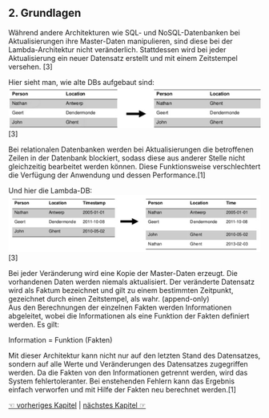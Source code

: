 ## 2. Grundlagen
Während andere Architekturen wie SQL- und NoSQL-Datenbanken bei Aktualisierungen ihre Master-Daten manipulieren, sind diese bei der Lambda-Architektur nicht veränderlich. Stattdessen wird bei jeder Aktualisierung ein neuer Datensatz erstellt und mit einem Zeitstempel versehen. [3]  

Hier sieht man, wie alte DBs aufgebaut sind:  
![Alt-Text](/images/normaleDBs.png)[3]  

Bei relationalen Datenbanken werden bei Aktualisierungen die betroffenen Zeilen in der Datenbank blockiert, sodass diese aus anderer Stelle nicht gleichzeitig bearbeitet werden können. Diese Funktionsweise verschlechtert die Verfügung der Anwendung und dessen Performance.[1]  

Und hier die Lambda-DB:  
![Alt-Text](/images/lambdaDB.png)[3]  

Bei jeder Veränderung wird eine Kopie der Master-Daten erzeugt. Die vorhandenen Daten werden niemals aktualisiert. Der veränderte Datensatz wird als Faktum bezeichnet und gilt zu einem bestimmten Zeitpunkt, gezeichnet durch einen Zeitstempel, als wahr. (append-only)  
Aus den Berechnungen der einzelnen Fakten werden Informationen abgeleitet, wobei die Informationen als eine Funktion der Fakten definiert werden. Es gilt:  

Information = Funktion (Fakten)

Mit dieser Architektur kann nicht nur auf den letzten Stand des Datensatzes, sondern auf alle Werte und Veränderungen des Datensatzes zugegriffen werden. Da die Fakten von den Informationen getrennt werden, wird das System fehlertoleranter. Bei enstehenden Fehlern kann das Ergebnis einfach verworfen und mit Hilfe der Fakten neu berechnet werden.[1]

[☜ vorheriges Kapitel](1_Einleitung.md)
   |   [nächstes Kapitel ☞](3_Architektur.md)